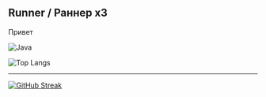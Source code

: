 ## Runner / Раннер x3
<p>Привет</p>

![Java](https://img.shields.io/badge/java-%23ED8B00.svg?style=for-the-badge&logo=openjdk&logoColor=white)

![Top Langs](https://github-readme-stats.vercel.app/api/top-langs/?username=runner1213&theme=dark&locale=en&size_weight=0.8&count_weight=1.0)

---
[![GitHub Streak](https://github-readme-streak-stats.herokuapp.com?user=runner1213&theme=dark&locale=en&date_format=j%20M%5B%20Y%5D)](https://git.io/streak-stats)
